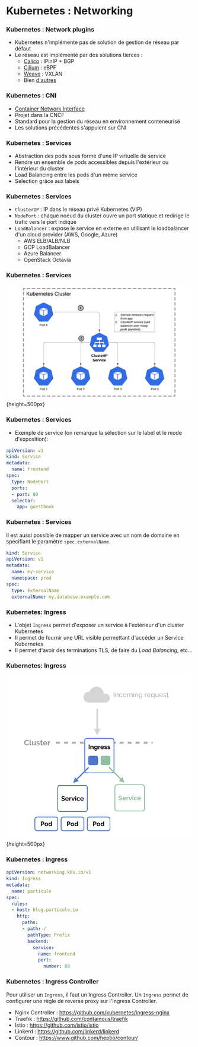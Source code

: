 # Kubernetes : Networking

### Kubernetes : Network plugins

- Kubernetes n'implémente pas de solution de gestion de réseau par défaut
- Le réseau est implémenté par des solutions tierces :
  - [Calico](https://www.projectcalico.org/) : IPinIP + BGP
  - [Cilium](https://cilium.io/) : eBPF
  - [Weave](https://www.weave.works/) : VXLAN
  - Bien [d'autres](https://kubernetes.io/docs/concepts/cluster-administration/networking/)

### Kubernetes : CNI

- [Container Network Interface](https://github.com/containernetworking/cni)
- Projet dans la CNCF
- Standard pour la gestion du réseau en environnement conteneurisé
- Les solutions précédentes s'appuient sur CNI

### Kubernetes : Services

- Abstraction des pods sous forme d'une IP virtuelle de service
- Rendre un ensemble de pods accessibles depuis l'extérieur ou l'intérieur du
  cluster
- Load Balancing entre les pods d'un même service
- Selection grâce aux labels

### Kubernetes : Services

- `ClusterIP` : IP dans le réseau privé Kubernetes (VIP)
- `NodePort` : chaque noeud du cluster ouvre un port statique et redirige le trafic vers le port indiqué
- `LoadBalancer` :  expose le service en externe en utilisant le loadbalancer d'un cloud provider (AWS, Google, Azure)
    - AWS ELB/ALB/NLB
    - GCP LoadBalancer
    - Azure Balancer
    - OpenStack Octavia

### Kubernetes : Services

![](images/kubernetes/services-1.png){height=500px}

### Kubernetes : Services

- Exemple de service (on remarque la sélection sur le label et le mode d'exposition):

```yaml
apiVersion: v1
kind: Service
metadata:
  name: frontend
spec:
  type: NodePort
  ports:
  - port: 80
  selector:
    app: guestbook
```

### Kubernetes : Services

Il est aussi possible de mapper un service avec un nom de domaine en spécifiant le paramètre `spec.externalName`.

```yaml
kind: Service
apiVersion: v1
metadata:
  name: my-service
  namespace: prod
spec:
  type: ExternalName
  externalName: my.database.example.com
```

### Kubernetes: Ingress

- L'objet `Ingress` permet d'exposer un service à l'extérieur d'un cluster Kubernetes
- Il permet de fournir une URL visible permettant d'accéder un Service Kubernetes
- Il permet d'avoir des terminations TLS, de faire du _Load Balancing_, etc...

### Kubernetes: Ingress

![](images/kubernetes/ingress-1.png){height=500px}

### Kubernetes : Ingress

```yaml
apiVersion: networking.k8s.io/v1
kind: Ingress
metadata:
  name: particule
spec:
  rules:
  - host: blog.particule.io
    http:
      paths:
      - path: /
        pathType: Prefix
        backend:
          service:
            name: frontend
            port:
              number: 80
```

### Kubernetes : Ingress Controller

Pour utiliser un `Ingress`, il faut un Ingress Controller. Un `Ingress` permet
de configurer une règle de reverse proxy sur l'Ingress Controller.

- Nginx Controller : <https://github.com/kubernetes/ingress-nginx>
- Traefik : <https://github.com/containous/traefik>
- Istio : <https://github.com/istio/istio>
- Linkerd : <https://github.com/linkerd/linkerd>
- Contour : <https://www.github.com/heptio/contour/>


